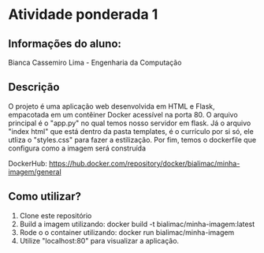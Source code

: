 # Atividade ponderada 1
## Informações do aluno:
Bianca Cassemiro Lima - Engenharia da Computação

## Descrição
O projeto é uma aplicação web desenvolvida em HTML e Flask, empacotada em um contêiner Docker acessível na porta 80. O arquivo principal é o "app.py" no qual temos nosso servidor em flask. Já o arquivo "index html" que está dentro da pasta templates, é o currículo por si só, ele utliza o "styles.css" para fazer a estilização. 
Por fim, temos o dockerfile que configura como a imagem será construída

DockerHub:
https://hub.docker.com/repository/docker/bialimac/minha-imagem/general

## Como utilizar?
1) Clone este repositório
2) Build a imagem utilizando: docker build -t bialimac/minha-imagem:latest
3) Rode o o container utilizando: docker run bialimac/minha-imagem
4) Utilize "localhost:80" para visualizar a aplicação.
